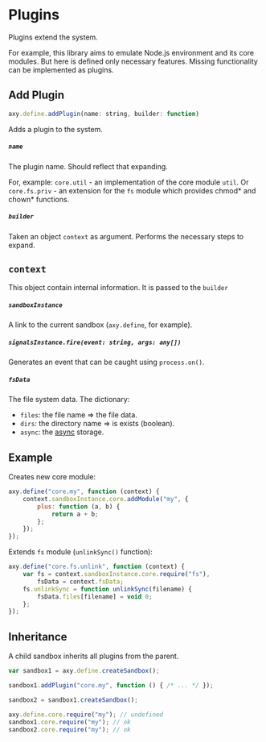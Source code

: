 # Plugins

Plugins extend the system.

For example, this library aims to emulate Node.js environment and its core modules.
But here is defined only necessary features.
Missing functionality can be implemented as plugins.

## Add Plugin

```javascript
axy.define.addPlugin(name: string, builder: function)
```

Adds a plugin to the system.

##### `name`

The plugin name.
Should reflect that expanding.

For, example: `core.util` - an implementation of the core module `util`.
Or `core.fs.priv` - an extension for the `fs` module which provides chmod* and chown* functions.

##### `builder`

Taken an object `context` as argument.
Performs the necessary steps to expand.

## `context`

This object contain internal information.
It is passed to the `builder`

##### `sandboxInstance`

A link to the current sandbox (`axy.define`, for example).

##### `signalsInstance.fire(event: string, args: any[])`

Generates an event that can be caught using `process.on()`.

##### `fsData`

The file system data.
The dictionary:

* `files`: the file name => the file data.
* `dirs`: the directory name => is exists (boolean).
* `async`: the [async](async.md) storage.

## Example

Creates new core module:

```javascript
axy.define("core.my", function (context) {
    context.sandboxInstance.core.addModule("my", {
        plus: function (a, b) {
            return a + b;
        };
    });
});
```

Extends `fs` module (`unlinkSync()` function):

```javascript
axy.define("core.fs.unlink", function (context) {
    var fs = context.sandboxInstance.core.require("fs"),
        fsData = context.fsData;
    fs.unlinkSync = function unlinkSync(filename) {
        fsData.files[filename] = void 0;
    };
});
```

## Inheritance

A child sandbox inherits all plugins from the parent.

```javascript
var sandbox1 = axy.define.createSandbox();

sandbox1.addPlugin("core.my", function () { /* ... */ });

sandbox2 = sandbox1.createSandbox();

axy.define.core.require("my"); // undefined
sandbox1.core.require("my"); // ok
sandbox2.core.require("my"); // ok
```
